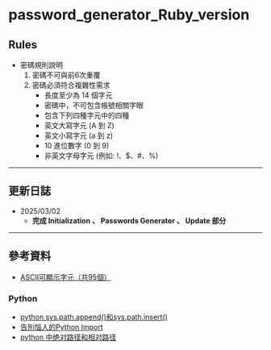 # password_generator_Ruby_version
## Rules
* 密碼規則說明
    1. 密碼不可與前6次重覆
    2. 密碼必須符合複雜性需求
        * 長度至少為 14 個字元
        * 密碼中，不可包含帳號相關字眼
        * 包含下列四種字元中的四種
        * 英文大寫字元 (A 到 Z)
        * 英文小寫字元 (a 到 z)
        * 10 進位數字 (0 到 9)
        * 非英文字母字元 (例如: !、$、#、%)
---
## 更新日誌
* 2025/03/02
    * **完成 Initialization 、 Passwords Generator 、 Update 部分**
---
## 參考資料
* [ASCII可顯示字元（共95個）](https://zh.wikipedia.org/zh-tw/ASCII#%E5%8F%AF%E6%98%BE%E7%A4%BA%E5%AD%97%E7%AC%A6)
### Python
* [python sys.path.append()和sys.path.insert()](https://blog.csdn.net/dcrmg/article/details/79546962)
* [告別惱人的Python Import](https://minglunwu.com/notes/2021/python_import.html/)
* [python 中绝对路径和相对路径](https://blog.csdn.net/zhang_j_mail/article/details/129546509)
